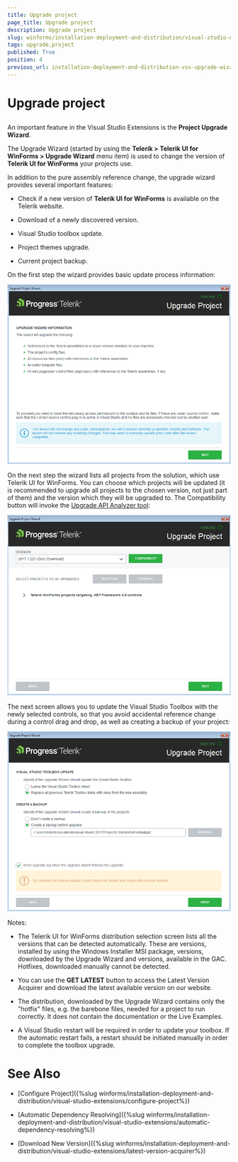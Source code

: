 ```yaml
---
title: Upgrade project
page_title: Upgrade project
description: Upgrade project
slug: winforms/installation-deployment-and-distribution/visual-studio-extensions/upgrade-project
tags: upgrade,project
published: True
position: 4
previous_url: installation-deployment-and-distribution-vsx-upgrade-wizard,/devtools/winforms/installation-deployment-and-distribution/visual-studio-extensions/upgrade-wizard
---
```


# Upgrade project

##

An important feature in the Visual Studio Extensions is the __Project Upgrade Wizard__.

The Upgrade Wizard (started by using the __Telerik > Telerik UI for WinForms > Upgrade Wizard__ menu item) is used to change the version of __Telerik UI for WinForms__ your projects use.

In addition to the pure assembly reference change, the upgrade wizard provides several important features:

* Check if a new version of __Telerik UI for WinForms__ is available on the Telerik website.

* Download of a newly discovered version.

* Visual Studio toolbox update.

* Project themes upgrade.

* Current project backup.

On the first step the wizard provides basic update process information:

![installation-deployment-and-distribution-vsx-upgrade-project 001](images/installation-deployment-and-distribution-vsx-upgrade-project001.png)

On the next step the wizard lists all projects from the solution, which use Telerik UI for WinForms. You can choose which projects will be updated (it is recommended to upgrade all projects to the chosen version, not just part of them) and the version which they will be upgraded to. The Compatibility button will invoke the [Upgrade API Analyzer tool](http://docs.telerik.com/devtools/winforms/api-analyzer):

![installation-deployment-and-distribution-vsx-upgrade-project 002](images/installation-deployment-and-distribution-vsx-upgrade-project002.png)

The next screen allows you to update the Visual Studio Toolbox with the newly selected controls, so that you avoid accidental reference change during a control drag and drop, as well as creating a backup of your project:

![installation-deployment-and-distribution-vsx-upgrade-project 003](images/installation-deployment-and-distribution-vsx-upgrade-project003.png)

Notes:

* The Telerik UI for WinForms distribution selection screen lists all the versions that can be detected automatically. These are versions, installed by using the Windows Installer MSI package, versions, downloaded by the Upgrade Wizard and versions, available in the GAC. Hotfixes, downloaded manually cannot be detected.

* You can use the __GET LATEST__ button to access the Latest Version Acquirer and download the latest available version on our website.

* The distribution, downloaded by the Upgrade Wizard contains only the "hotfix" files, e.g. the barebone files, needed for a project to run correctly. It does not contain the documentation or the Live Examples.

* A Visual Studio restart will be required in order to update your toolbox. If the automatic restart fails, a restart should be initiated manually in order to complete the toolbox upgrade.

# See Also

* [Configure Project]({%slug winforms/installation-deployment-and-distribution/visual-studio-extensions/configure-project%})

* [Automatic Dependency Resolving]({%slug winforms/installation-deployment-and-distribution/visual-studio-extensions/automatic-dependency-resolving%})

* [Download New Version]({%slug winforms/installation-deployment-and-distribution/visual-studio-extensions/latest-version-acquirer%})
